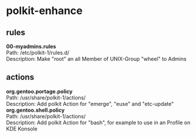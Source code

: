 polkit-enhance
==============
rules
-----
**00-myadmins.rules**  
Path: /etc/polkit-1/rules.d/  
Description: Make "root" an all Member of UNIX-Group "wheel" to Admins  

actions
-------
**org.gentoo.portage.policy**  
Path: /usr/share/polkit-1/actions/  
Description: Add polkit Action for "emerge", "euse" and "etc-update"  
**org.gentoo.shell.policy**  
Path: /usr/share/polkit-1/actions/  
Description: Add polkit Action for "bash", for example to use in an Profile on KDE Konsole  
